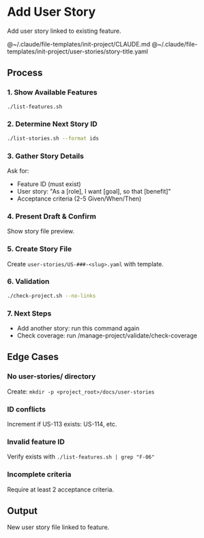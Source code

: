 # Add User Story

Add user story linked to existing feature.

@~/.claude/file-templates/init-project/CLAUDE.md
@~/.claude/file-templates/init-project/user-stories/story-title.yaml

## Process

### 1. Show Available Features
```bash
./list-features.sh
```

### 2. Determine Next Story ID
```bash
./list-stories.sh --format ids
```

### 3. Gather Story Details
Ask for:
- Feature ID (must exist)
- User story: "As a [role], I want [goal], so that [benefit]"
- Acceptance criteria (2-5 Given/When/Then)

### 4. Present Draft & Confirm
Show story file preview.

### 5. Create Story File
Create `user-stories/US-###-<slug>.yaml` with template.

### 6. Validation
```bash
./check-project.sh --no-links
```

### 7. Next Steps
- Add another story: run this command again
- Check coverage: run /manage-project/validate/check-coverage

## Edge Cases

### No user-stories/ directory
Create: `mkdir -p <project_root>/docs/user-stories`

### ID conflicts
Increment if US-113 exists: US-114, etc.

### Invalid feature ID
Verify exists with `./list-features.sh | grep "F-06"`

### Incomplete criteria
Require at least 2 acceptance criteria.

## Output
New user story file linked to feature.